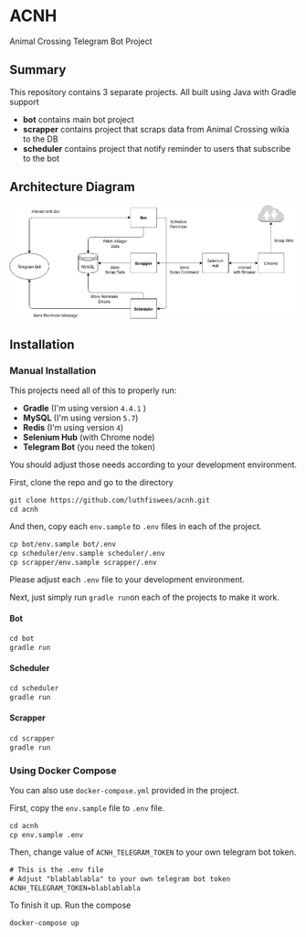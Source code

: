 # ACNH
Animal Crossing Telegram Bot Project

## Summary 

This repository contains 3 separate projects. All built using Java with Gradle support
- **bot** contains main bot project
- **scrapper** contains project that scraps data from Animal Crossing wikia to the DB
- **scheduler** contains project that notify reminder to users that subscribe to the bot

## Architecture Diagram

![architecture diagram](acnh-diagram.png)



## Installation

###  Manual Installation

This projects need all of this to properly run:

- **Gradle** (I'm using version `4.4.1` )
- **MySQL** (I'm using version `5.7`)
- **Redis** (I'm using version `4`) 
- **Selenium Hub** (with Chrome node)
- **Telegram Bot** (you need the token)

You should adjust those needs according to your development environment.

First, clone the repo and go to the directory

```
git clone https://github.com/luthfiswees/acnh.git
cd acnh
```

And then, copy each `env.sample` to `.env` files in each of the project.

```
cp bot/env.sample bot/.env
cp scheduler/env.sample scheduler/.env
cp scrapper/env.sample scrapper/.env
```

Please adjust each `.env` file to your development environment.

Next, just simply run `gradle run`on each of the projects to make it work.

#### Bot

```
cd bot
gradle run
```

#### Scheduler

```
cd scheduler
gradle run
```

#### Scrapper

```
cd scrapper
gradle run
```

### Using Docker Compose

You can also use `docker-compose.yml` provided in the project.

First, copy the `env.sample` file to `.env` file.

```
cd acnh
cp env.sample .env
```

 Then, change value of `ACNH_TELEGRAM_TOKEN` to your own telegram bot token.

```
# This is the .env file
# Adjust "blablablabla" to your own telegram bot token
ACNH_TELEGRAM_TOKEN=blablablabla
```

To finish it up. Run the compose

```
docker-compose up
```

